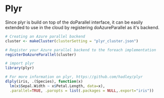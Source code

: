 # Plyr

Since plyr is build on top of the doParallel interface, it can be easily extended to use in the cloud by registering doAzureParallel as it's backend.

```R
# Creating an Azure parallel backend
cluster <- makeCluster(clusterSetting = "plyr_cluster.json")

# Register your Azure parallel backend to the foreach implementation
registerDoAzureParallel(cluster)

# import plyr
library(plyr)

# For more information on plyr, https://github.com/hadley/plyr
dlply(iris, .(Species), function(x)
  lm(x$Sepal.Width ~ x$Petal.Length, data=x),
  .parallel=TRUE, .paropts = list(.packages = NULL,.export="iris"))
```
